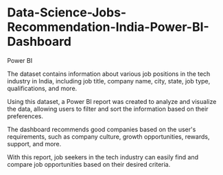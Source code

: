 # Data-Science-Jobs-Recommendation-India-Power-BI-Dashboard
Power BI


The dataset contains information about various job positions in the tech industry in India, including job title, company name, city, state, job type, qualifications, and more.

Using this dataset, a Power BI report was created to analyze and visualize the data, allowing users to filter and sort the information based on their preferences. 

The dashboard recommends good companies based on the user's requirements, such as company culture, growth opportunities, rewards, support, and more.

With this report, job seekers in the tech industry can easily find and compare job opportunities based on their desired criteria. 
